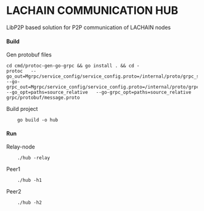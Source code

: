 # LACHAIN COMMUNICATION HUB

LibP2P based solution for P2P communication of LACHAIN nodes


#### Build

Gen protobuf files

``` 
cd cmd/protoc-gen-go-grpc && go install . && cd -
protoc   --go_out=Mgrpc/service_config/service_config.proto=/internal/proto/grpc_service_config:.   --go-grpc_out=Mgrpc/service_config/service_config.proto=/internal/proto/grpc_service_config:.   --go_opt=paths=source_relative   --go-grpc_opt=paths=source_relative   grpc/protobuf/message.proto
```




Build project
```
    go build -o hub
```


#### Run

Relay-node

```
    ./hub -relay
```


Peer1

```
    ./hub -h1
```


Peer2

```
    ./hub -h2
```

